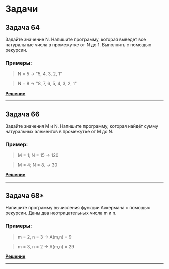 # Задачи

## Задача 64

Задайте значение N. Напишите программу, которая выведет все натуральные числа в промежутке от N до 1. Выполнить с помощью рекурсии.

### Примеры:

>N = 5 -> "5, 4, 3, 2, 1"

>N = 8 -> "8, 7, 6, 5, 4, 3, 2, 1"

[**Решение**](/Homework/Homework9/ex64/Program.cs)

***

## Задача 66

Задайте значения M и N. Напишите программу, которая найдёт сумму натуральных элементов в промежутке от M до N.

### Пример:

>M = 1; N = 15 -> 120

>M = 4; N = 8. -> 30

[**Решение**](/Homework/Homework9/ex66/Program.cs)

***

## Задача 68*

Напишите программу вычисления функции Аккермана с помощью рекурсии. Даны два неотрицательных числа m и n.

### Примеры:

>m = 2, n = 3 -> A(m,n) = 9

>m = 3, n = 2 -> A(m,n) = 29

[**Решение**](/Homework/Homework9/ex68/Program.cs)

***